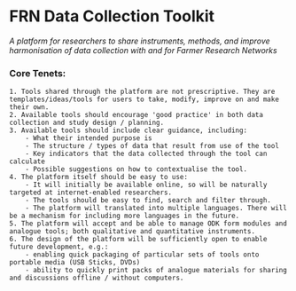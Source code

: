 
# FRN Data Collection Toolkit
_A platform for researchers to share instruments, methods, and improve harmonisation of data collection with and for Farmer Research Networks_

### Core Tenets:
    1. Tools shared through the platform are not prescriptive. They are templates/ideas/tools for users to take, modify, improve on and make their own.
    2. Available tools should encourage 'good practice' in both data collection and study design / planning. 
    3. Available tools should include clear guidance, including:
        - What their intended purpose is
        - The structure / types of data that result from use of the tool
        - Key indicators that the data collected through the tool can calculate
        - Possible suggestions on how to contextualise the tool.
    4. The platform itself should be easy to use:
        - It will initially be available online, so will be naturally targeted at internet-enabled researchers. 
        - The tools should be easy to find, search and filter through.
        - The platform will translated into multiple languages. There will be a mechanism for including more languages in the future.
    5. The platform will accept and be able to manage ODK form modules and analogue tools; both qualitative and quantitative instruments.
    6. The design of the platform will be sufficiently open to enable future development, e.g.:
        - enabling quick packaging of particular sets of tools onto portable media (USB Sticks, DVDs)
        - ability to quickly print packs of analogue materials for sharing and discussions offline / without computers.

